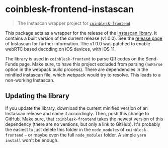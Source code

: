 # coinblesk-frontend-instascan
> The Instascan wrapper project for [`coinblesk-frontend`](https://github.com/coinblesk/coinblesk-frontend)

This package acts as a wrapper for the release of the [Instascan library](https://github.com/schmich/instascan). It contains a built version of the current release (v1.0.0). See the [release page](https://github.com/schmich/instascan/releases) of Instascan for further information. The v1.0.0 was patched to enable webRTC based decoding on iOS devices, with iOS 11.

The library is used in `coinblesk-frontend` to parse QR codes on the Send-Funds page. Make sure, to have this project excluded from parsing (`noParse` option in the webpack build process). There are dependencies in the minified instascan file, which webpack would try to resolve. This leads to a non-working Instascan.

## Updating the library
If you update the library, download the current minified version of an Instascan release and name it accordingly. Then, push this change to GitHub. Make sure, that `coinblesk-frontend` takes the newest version of this dependency (there are no versions, but only a link to GitHub). It's probably the easiest to just delete this folder in the `node_modules` of `coinblesk-frontend` &ndash; or maybe even the full `node_modules` folder. A simple `yarn install` won't be enough.
